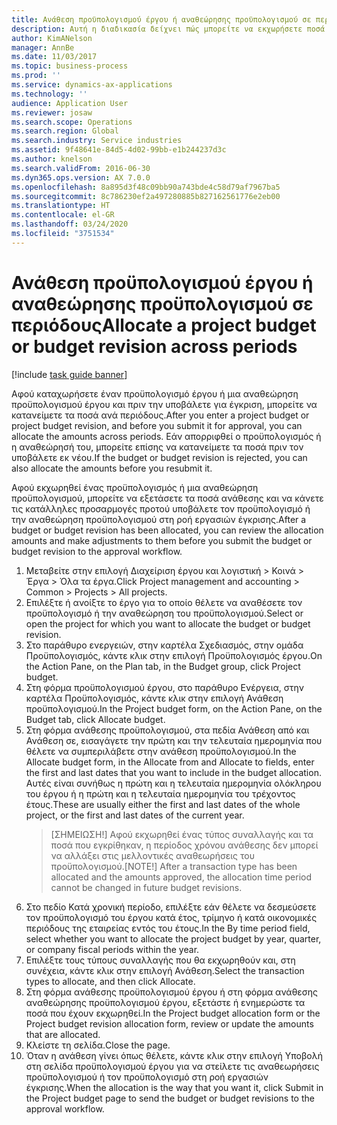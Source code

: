 ```yaml
---
title: Ανάθεση προϋπολογισμού έργου ή αναθεώρησης προϋπολογισμού σε περιόδους
description: Αυτή η διαδικασία δείχνει πώς μπορείτε να εκχωρήσετε ποσά προϋπολογισμού έργου σε περιόδους.
author: KimANelson
manager: AnnBe
ms.date: 11/03/2017
ms.topic: business-process
ms.prod: ''
ms.service: dynamics-ax-applications
ms.technology: ''
audience: Application User
ms.reviewer: josaw
ms.search.scope: Operations
ms.search.region: Global
ms.search.industry: Service industries
ms.assetid: 9f48641e-84d5-4d02-99bb-e1b244237d3c
ms.author: knelson
ms.search.validFrom: 2016-06-30
ms.dyn365.ops.version: AX 7.0.0
ms.openlocfilehash: 8a895d3f48c09bb90a743bde4c58d79af7967ba5
ms.sourcegitcommit: 8c786230ef2a497280885b827162561776e2eb00
ms.translationtype: HT
ms.contentlocale: el-GR
ms.lasthandoff: 03/24/2020
ms.locfileid: "3751534"
---
```

# <a name="allocate-a-project-budget-or-budget-revision-across-periods"></a><span data-ttu-id="49d7c-103">Ανάθεση προϋπολογισμού έργου ή αναθεώρησης προϋπολογισμού σε περιόδους</span><span class="sxs-lookup"><span data-stu-id="49d7c-103">Allocate a project budget or budget revision across periods</span></span>

[!include [task guide banner](../../includes/task-guide-banner.md)]

<span data-ttu-id="49d7c-104">Αφού καταχωρήσετε έναν προϋπολογισμό έργου ή μια αναθεώρηση προϋπολογισμού έργου και πριν την υποβάλετε για έγκριση, μπορείτε να κατανείμετε τα ποσά ανά περιόδους.</span><span class="sxs-lookup"><span data-stu-id="49d7c-104">After you enter a project budget or project budget revision, and before you submit it for approval, you can allocate the amounts across periods.</span></span> <span data-ttu-id="49d7c-105">Εάν απορριφθεί ο προϋπολογισμός ή η αναθεώρησή του, μπορείτε επίσης να κατανείμετε τα ποσά πριν τον υποβάλετε εκ νέου.</span><span class="sxs-lookup"><span data-stu-id="49d7c-105">If the budget or budget revision is rejected, you can also allocate the amounts before you resubmit it.</span></span> 

<span data-ttu-id="49d7c-106">Αφού εκχωρηθεί ένας προϋπολογισμός ή μια αναθεώρηση προϋπολογισμού, μπορείτε να εξετάσετε τα ποσά ανάθεσης και να κάνετε τις κατάλληλες προσαρμογές προτού υποβάλετε τον προϋπολογισμό ή την αναθεώρηση προϋπολογισμού στη ροή εργασιών έγκρισης.</span><span class="sxs-lookup"><span data-stu-id="49d7c-106">After a budget or budget revision has been allocated, you can review the allocation amounts and make adjustments to them before you submit the budget or budget revision to the approval workflow.</span></span> 

1. <span data-ttu-id="49d7c-107">Μεταβείτε στην επιλογή Διαχείριση έργου και λογιστική > Κοινά > Έργα > Όλα τα έργα.</span><span class="sxs-lookup"><span data-stu-id="49d7c-107">Click Project management and accounting > Common > Projects > All projects.</span></span> 
2. <span data-ttu-id="49d7c-108">Επιλέξτε ή ανοίξτε το έργο για το οποίο θέλετε να αναθέσετε τον προϋπολογισμό ή την αναθεώρηση του προϋπολογισμού.</span><span class="sxs-lookup"><span data-stu-id="49d7c-108">Select or open the project for which you want to allocate the budget or budget revision.</span></span> 
3. <span data-ttu-id="49d7c-109">Στο παράθυρο ενεργειών, στην καρτέλα Σχεδιασμός, στην ομάδα Προϋπολογισμός, κάντε κλικ στην επιλογή Προϋπολογισμός έργου.</span><span class="sxs-lookup"><span data-stu-id="49d7c-109">On the Action Pane, on the Plan tab, in the Budget group, click Project budget.</span></span> 
4. <span data-ttu-id="49d7c-110">Στη φόρμα προϋπολογισμού έργου, στο παράθυρο Ενέργεια, στην καρτέλα Προϋπολογισμός, κάντε κλικ στην επιλογή Ανάθεση προϋπολογισμού.</span><span class="sxs-lookup"><span data-stu-id="49d7c-110">In the Project budget form, on the Action Pane, on the Budget tab, click Allocate budget.</span></span> 
5. <span data-ttu-id="49d7c-111">Στη φόρμα ανάθεσης προϋπολογισμού, στα πεδία Ανάθεση από και Ανάθεση σε, εισαγάγετε την πρώτη και την τελευταία ημερομηνία που θέλετε να συμπεριλάβετε στην ανάθεση προϋπολογισμού.</span><span class="sxs-lookup"><span data-stu-id="49d7c-111">In the Allocate budget form, in the Allocate from and Allocate to fields, enter the first and last dates that you want to include in the budget allocation.</span></span> <span data-ttu-id="49d7c-112">Αυτές είναι συνήθως η πρώτη και η τελευταία ημερομηνία ολόκληρου του έργου ή η πρώτη και η τελευταία ημερομηνία του τρέχοντος έτους.</span><span class="sxs-lookup"><span data-stu-id="49d7c-112">These are usually either the first and last dates of the whole project, or the first and last dates of the current year.</span></span>  
   > <span data-ttu-id="49d7c-113">[ΣΗΜΕΙΩΣΗ!] Αφού εκχωρηθεί ένας τύπος συναλλαγής και τα ποσά που εγκρίθηκαν, η περίοδος χρόνου ανάθεσης δεν μπορεί να αλλάξει στις μελλοντικές αναθεωρήσεις του προϋπολογισμού.</span><span class="sxs-lookup"><span data-stu-id="49d7c-113">[NOTE!] After a transaction type has been allocated and the amounts approved, the allocation time period cannot be changed in future budget revisions.</span></span> 
6. <span data-ttu-id="49d7c-114">Στο πεδίο Κατά χρονική περίοδο, επιλέξτε εάν θέλετε να δεσμεύσετε τον προϋπολογισμό του έργου κατά έτος, τρίμηνο ή κατά οικονομικές περιόδους της εταιρείας εντός του έτους.</span><span class="sxs-lookup"><span data-stu-id="49d7c-114">In the By time period field, select whether you want to allocate the project budget by year, quarter, or company fiscal periods within the year.</span></span>
7. <span data-ttu-id="49d7c-115">Επιλέξτε τους τύπους συναλλαγής που θα εκχωρηθούν και, στη συνέχεια, κάντε κλικ στην επιλογή Ανάθεση.</span><span class="sxs-lookup"><span data-stu-id="49d7c-115">Select the transaction types to allocate, and then click Allocate.</span></span> 
8. <span data-ttu-id="49d7c-116">Στη φόρμα ανάθεσης προϋπολογισμού έργου ή στη φόρμα ανάθεσης αναθεώρησης προϋπολογισμού έργου, εξετάστε ή ενημερώστε τα ποσά που έχουν εκχωρηθεί.</span><span class="sxs-lookup"><span data-stu-id="49d7c-116">In the Project budget allocation form or the Project budget revision allocation form, review or update the amounts that are allocated.</span></span> 
9. <span data-ttu-id="49d7c-117">Κλείστε τη σελίδα.</span><span class="sxs-lookup"><span data-stu-id="49d7c-117">Close the page.</span></span>
10. <span data-ttu-id="49d7c-118">Όταν η ανάθεση γίνει όπως θέλετε, κάντε κλικ στην επιλογή Υποβολή στη σελίδα προϋπολογισμού έργου για να στείλετε τις αναθεωρήσεις προϋπολογισμού ή τον προϋπολογισμό στη ροή εργασιών έγκρισης.</span><span class="sxs-lookup"><span data-stu-id="49d7c-118">When the allocation is the way that you want it, click Submit in the Project budget page to send the budget or budget revisions to the approval workflow.</span></span>  


